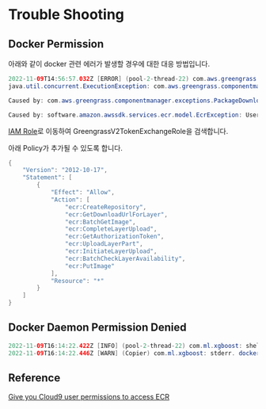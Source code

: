 # Trouble Shooting

## Docker Permission

아래와 같이 docker 관련 에러가 발생할 경우에 대한 대응 방법입니다. 

```java
2022-11-09T14:56:57.032Z [ERROR] (pool-2-thread-22) com.aws.greengrass.deployment.DeploymentService: Error occurred while processing deployment. {deploymentId=cdec9d54-928a-41ed-bca8-a6d81a10951b, serviceName=DeploymentService, currentState=RUNNING}
java.util.concurrent.ExecutionException: com.aws.greengrass.componentmanager.exceptions.PackageDownloadException: Failed to download artifact name: 'docker:123456789012.dkr.ecr.ap-northeast-2.amazonaws.com/cdk-hnb659fds-container-assets-123456789012-ap-northeast-2:6421efde9b674e2b82dfb41d8a696fb780120467d9b97426c0c94cfe88e723db' for component com.ml.xgboost-1.0.0, reason: Failed to get auth token for docker login

Caused by: com.aws.greengrass.componentmanager.exceptions.PackageDownloadException: Failed to download artifact name: 'docker:123456789012.dkr.ecr.ap-northeast-2.amazonaws.com/cdk-hnb659fds-container-assets-123456789012-ap-northeast-2:6421efde9b674e2b82dfb41d8a696fb780120467d9b97426c0c94cfe88e723db' for component com.ml.xgboost-1.0.0, reason: Failed to get auth token for docker login

Caused by: software.amazon.awssdk.services.ecr.model.EcrException: User: arn:aws:sts::123456789012:assumed-role/GreengrassV2TokenExchangeRole/599efcf081cb2f8ffd6d27e9f2f75a32129224b0bba059aeae065e332b4f18ba is not authorized to perform: ecr:GetAuthorizationToken on resource: * because no identity-based policy allows the ecr:GetAuthorizationToken action (Service: Ecr, Status Code: 400, Request ID: 0ecc7c57-56a7-44c3-bb5c-d053765714ed, Extended Request ID: null)
```

[IAM Role](https://us-east-1.console.aws.amazon.com/iamv2/home#/roles)로 이동하여 GreengrassV2TokenExchangeRole을 검색합니다.

아래 Policy가 추가될 수 있도록 합니다. 

```java
{
    "Version": "2012-10-17",
    "Statement": [
        {
            "Effect": "Allow",
            "Action": [
                "ecr:CreateRepository",
                "ecr:GetDownloadUrlForLayer",
                "ecr:BatchGetImage",
                "ecr:CompleteLayerUpload",
                "ecr:GetAuthorizationToken",
                "ecr:UploadLayerPart",
                "ecr:InitiateLayerUpload",
                "ecr:BatchCheckLayerAvailability",
                "ecr:PutImage"
            ],
            "Resource": "*"
        }
    ]
}
```

## Docker Daemon Permission Denied

```java
2022-11-09T16:14:22.422Z [INFO] (pool-2-thread-22) com.ml.xgboost: shell-runner-start. {scriptName=services.com.ml.xgboost.lifecycle.Run, serviceName=com.ml.xgboost, currentState=STARTING, command=["docker run 677146750822.dkr.ecr.ap-northeast-2.amazonaws.com/cdk-hnb659fds-con..."]}
2022-11-09T16:14:22.446Z [WARN] (Copier) com.ml.xgboost: stderr. docker: Got permission denied while trying to connect to the Docker daemon socket at unix:///var/run/docker.sock: Post "http://%2Fvar%2Frun%2Fdocker.sock/v1.24/containers/create": dial unix /var/run/docker.sock: connect: permission denied.. {scriptName=services.com.ml.xgboost.lifecycle.Run, serviceName=com.ml.xgboost, currentState=RUNNING}
```



## Reference 

[Give you Cloud9 user permissions to access ECR](https://catalog.us-east-1.prod.workshops.aws/workshops/5ecc2416-f956-4273-b729-d0d30556013f/en-US/chapter8-containers/10-step1#give-you-cloud9-user-permissions-to-access-ecr)
